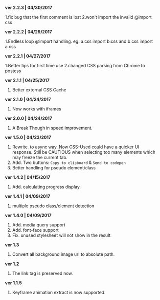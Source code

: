 **ver 2.2.3 | 04/30/2017**

1.fix bug that the first comment is lost
2.won't import the invalid @import css

**ver 2.2.2 | 04/29/2017**

1.Endless loop @import handling. eg: a.css import b.css and b.css import a.css

**ver 2.2.1 | 04/27/2017**

1.Better tips for first time use
2.changed CSS parsing from Chrome to postcss

**ver 2.1.1 | 04/25/2017**

1. Better external CSS Cache

**ver 2.1.0 | 04/24/2017**

1. Now works with iframes

**ver 2.0.0 | 04/24/2017**

1. A Break Though in speed improvement.

**ver 1.5.0 | 04/23/2017**

1. Rewrite. to async way. Now CSS-Used could have a quicker UI response. Still be CAUTIOUS when selecting too many elements which may freeze the current tab.
2. Add. Two buttons: `Copy to clipboard` & `Send to codepen`
3. Better handling for pseudo element/class

**ver 1.4.2 | 04/15/2017** 

1. Add. calculating progress display.

**ver 1.4.1 | 04/09/2017**

1. multiple pseudo class/element detection

**ver 1.4.0 | 04/09/2017** 

1. Add. media query support
2. Add. font-face support
3. Fix. unused stylesheet will not show in the result.

**ver 1.3**

1. Convert all background image url to absolute path.

**ver 1.2**

1. The link tag is preserved now.

**ver 1.1.5**

1. Keyframe animation extract is now supported.